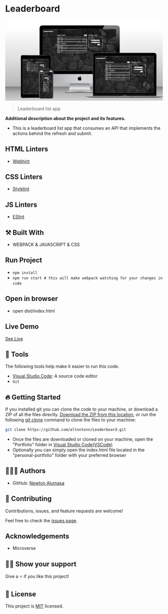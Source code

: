 

# Leaderboard

<img src="img/leaderBd.png">

> Leaderboard list app

**Additional description about the project and its features.**
- This is a leaderboard list app that consumes an API that implements the actions behind the refresh and submit.

## HTML Linters
- [Webhint](https://github.com/microverseinc/linters-config/tree/master/html-css)

## CSS Linters
- [Stylelint](https://github.com/microverseinc/linters-config/tree/master/html-css)

## JS Linters
- [ESlint](https://github.com/microverseinc/linters-config/tree/master/html-css-js)

## ⚒️ Built With

- WEBPACK & JAVASCRIPT & CSS

## Run Project

- `npm install`
- `npm run start # this will make webpack watching for your changes in code`

## Open in browser

- open dist/index.html

## Live Demo
[See Live](https://altontonn.github.io/Leaderboard/)

## 🧰 Tools

The following tools help make it easier to run this code.

- [Visual Studio Code](https://code.visualstudio.com/): A source code editor
- `Git`

## 🔥 Getting Started

If you installed git you can clone the code to your machine, or download a ZIP of all the files directly.
[Download the ZIP from this location](https://github.com/altontonn/Leaderboard/archive/refs/heads/main.zip), or run the following [git clone](https://github.com/altontonn/Leaderboard.git) command to clone the files to your machine:

```bash
git clone https://github.com/altontonn/Leaderboard.git
```

- Once the files are downloaded or cloned on your machine, open the "Portfolio" folder in [Visual Studio Code(VSCode)](https://code.visualstudio.com/)
- Optionally you can simply open the index.html file located in the "personal-portfolio" folder with your preferred browser

## 🙎🏾‍♂️ Authors

- GitHub: [Newton Alumasa](https://github.com/altontonn)

## 🤝 Contributing

Contributions, issues, and feature requests are welcome!

Feel free to check the [issues page](https://github.com/altontonn/Leaderboard/issues).

## Acknowledgements

- Microverse

## 👊🏾 Show your support

Give a ⭐️ if you like this project!

## 📝 License

This project is [MIT](https://github.com/altontonn/Leaderboard/blob/basic-page/LICENSE) licensed.
